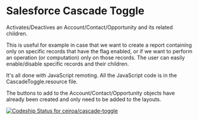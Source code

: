 <h1>Salesforce Cascade Toggle</h1>

Activates/Deactives an Account/Contact/Opportunity and its related children. 

This is useful for example in case that we want to create a report containing only on specific records that have the flag enabled, or if we want to perform an operation (or computation) only on those records. The user can easily enable/disable specific records and their children.

It's all done with JavaScript remoting. All the JavaScript code is in the CascadeToggle.resource file.

The buttons to add to the Account/Contact/Opportunity objects have already been created and only need to be added to the layouts.

[ ![Codeship Status for ceiroa/cascade-toggle](https://www.codeship.io/projects/a2bbdfb0-259c-0132-5601-76bec1757a7f/status)](https://www.codeship.io/projects/37228)
